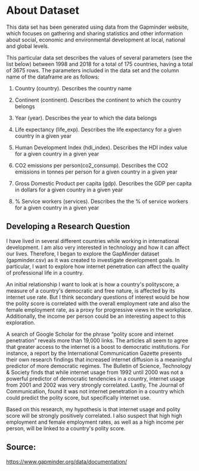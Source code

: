 # About Dataset

This data set has been generated using data from the Gapminder website, which focuses on gathering and sharing statistics and other information about social, economic and environmental development at local, national and global levels.

This particular data set describes the values of several parameters (see the list below) between 1998 and 2018 for a total of 175 countries, having a total of 3675 rows. The parameters included in the data set and the column name of the dataframe are as follows:

1. Country (country). Describes the country name

2. Continent (continent). Describes the continent to which the country belongs

3. Year (year). Describes the year to which the data belongs

4. Life expectancy (life_exp). Describes the life expectancy for a given country in a given year

5. Human Development Index (hdi_index). Describes the HDI index value for a given country in a given year

6. CO2 emissions per person(co2_consump). Describes the CO2 emissions in tonnes per person for a given country in a given year

7. Gross Domestic Product per capita (gdp). Describes the GDP per capita in dollars for a given country in a given year

8. % Service workers (services). Describes the the % of service workers for a given country in a given year


## Developing a Research Question
I have lived in several different countries while working in international development. I am also very interested in technology and how it can affect our lives. Therefore, I began to explore the GapMinder dataset (gapminder.csv) as it was created to investigate development goals. In particular, I want to explore how internet penetration can affect the quality of professional life in a country.

An initial relationship I want to look at is how a country's polityscore, a measure of a country's democratic and free nature, is affected by its internet use rate. But I think secondary questions of interest would be how the polity score is correlated with the overall employment rate and also the female employment rate, as a proxy for progressive views in the workplace. Additionally, the income per person could be an interesting aspect to this exploration.

A search of Google Scholar for the phrase “polity score and internet penetration” reveals more than 19,000 links. The articles all seem to agree that greater access to the internet is a boost to democratic institutions. For instance, a report by the International Communication Gazette presents their own research findings that increased internet diffusion is a meaningful predictor of more democratic regimes. The Bulletin of Science, Technology & Society finds that while internet usage from 1992 until 2000 was not a powerful predictor of democratic tendencies in a country, internet usage from 2001 and 2002 was very strongly correlated. Lastly, The Journal of Communication, found it was not internet penetration in a country which could predict the polity score, but specifically internet use.

Based on this research, my hypothesis is that internet usage and polity score will be strongly positively correlated. I also suspect that high high employment and female employment rates, as well as a high income per person, will be linked to a country's polity score.

## Source:

https://www.gapminder.org/data/documentation/
